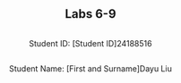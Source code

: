 ﻿<div style="display: flex; flex-direction: column; justify-content: center; align-items: center; height: 100vh;">

  <h2>Labs 6-9</h2>
  
  <p>Student ID: [Student ID]24188516</p>
  <p>Student Name: [First and Surname]Dayu Liu</p>

</div>

# Lab 6

## Set up an EC2 instance

### [1] Create an EC2 micro instance with Ubuntu and SSH into it. 
In the first step, we will use the  code in lab2 to create a EC2 instance, stored the access private key, printed out the public IP address. Then we will SSH into the instance by providing the IP address and private key.

In this step, we create an EC2 instance using the **boto3** Python package instead of AWS CLI commands. While the method names and parameters differ, the outcome is the same as in the previous steps. To differentiate this instance from the previous one, we append `-2` to the **Group name**, **Key name**, and **Instance name**.

The following Python script uses `boto3` to create the EC2 **instance, security group, key pair, and instance tag**:

### Workflow

1. **Create Security Group**:  
   The script starts by creating a security group (`24188516-sg-2`) using `ec2.create_security_group()`.
   
2. **Authorize SSH Inbound Rule**:  
   Next, an SSH rule is added using `ec2.authorize_security_group_ingress()`. This allows SSH access on port **22** from all IP addresses (`0.0.0.0/0`).

3. **Create Key Pair**:  
   A key pair (`24188516-key-2`) is generated using `ec2.create_key_pair()`, and the private key is saved locally with restricted access permissions using `os.chmod()` to secure it.

4. **Create EC2 Instance**:  
   The script launches an EC2 instance in the specified security group using `ec2.run_instances()`. The **AMI ID** (`ami-07a0715df72e58928`), **instance type** (`t3.micro`), and **key name** (`24188516-key-2`) are provided as parameters.

5. **Tag EC2 Instance**:  
   A name tag (`24188516-vm-2`) is created for the EC2 instance using `ec2.create_tags()`, which helps in identifying the instance easily.

6. **Retrieve Public IP Address**:  
   The public IP address of the newly created EC2 instance is retrieved using `ec2.describe_instances()`.

```
# createinstance.py
import boto3 as bt
import os

GroupName = '24188516-sg-1'
KeyName = '24188516-key-lab6'
InstanceName= '24188516-vm-1'

ec2 = bt.client('ec2')

# 1 create security group
step1_response = ec2.create_security_group(
    Description="security group for development environment",
    GroupName=GroupName
)

# 2 authorise ssh inbound rule
step2_response = ec2.authorize_security_group_ingress(
    GroupName=GroupName,
    IpPermissions=[
        {
            'IpProtocol': 'tcp',
            'FromPort': 22,
            'ToPort': 22,
            'IpRanges': [{'CidrIp': '0.0.0.0/0'}]
        }
    ]
)

# 3 create key-pair
step3_response = ec2.create_key_pair(KeyName=KeyName)
PrivateKey = step3_response['KeyMaterial']
## save key-pair
with open(f'{KeyName}.pem', 'w') as file:
    file.write(PrivateKey)
## grant file permission
os.chmod(f'{KeyName}.pem', 0o400)

# 4 create instance
step4_response = ec2.run_instances(
    ImageId='ami-07a0715df72e58928',
    SecurityGroupIds=[GroupName],
    MinCount=1,
    MaxCount=1,
    InstanceType='t3.micro',
    KeyName=KeyName
)
InstanceId = step4_response['Instances'][0]['InstanceId']

# 5 create tag
step5_repsonse = ec2.create_tags(
    Resources=[InstanceId],
    Tags=[
        {
            'Key': 'Name',
            'Value': InstanceName
        }
    ]
)

# 6 get IP address
step6_response = ec2.describe_instances(InstanceIds=[InstanceId])

# Extract the public IP address
public_ip_address = step6_response['Reservations'][0]['Instances'][0]['PublicIpAddress']

print(f"{public_ip_address}\n")
```

> ### Code Breakdown

1. **`ec2.create_security_group()`**:
   - **`Description`**: Describes the purpose of the security group, here labeled as "security group for development environment".
   - **`GroupName`**: Defines the name of the security group, in this case, `24188516-sg-2`.
  
2. **`ec2.authorize_security_group_ingress()`**:
   - **`GroupName`**: Specifies the security group where the rule will be added, in this case, `24188516-sg-2`.
   - **`IpPermissions`**: This parameter contains the rules that specify what type of inbound traffic is allowed. 
     - **`IpProtocol`**: Defines the protocol, here set to `tcp` for SSH access.
     - **`FromPort` and `ToPort`**: Both set to `22`, defining the SSH port.
     - **`IpRanges`**: Defines the IP range allowed to access the instance. Here, `0.0.0.0/0` allows access from any IP.

3. **`ec2.create_key_pair()`**:
   - **`KeyName`**: Specifies the name of the key pair, here `24188516-key-2`,  generates a new key pair and returns the private key.

4. **`file.write()`**:
   - The private key is saved to a `.pem` file using Python’s built-in File library with the `open()` function, and **`os.chmod()`** is used to set the file’s permission to `400` (read-only).

5. **`ec2.run_instances()`**:
   - **`ImageId`**: Specifies the Amazon Machine Image (AMI) ID, in this case, `ami-07a0715df72e58928`, which contains pre-configured software and settings.
   - **`SecurityGroupIds`**: Lists the security group IDs that will be associated with the instance. Here, the security group is `24188516-sg-2`.
   - **`MinCount` and `MaxCount`**: Define how many instances to launch. only one instance will be created in our case.
   - **`InstanceType`**: Defines the type of instance to launch, in this case, `t3.micro`.
   - **`KeyName`**: Specifies the name of the key pair, `24188516-key-2`, used for SSH access.

6. **`ec2.create_tags()`**:
   - **`Resources`**: Specifies the resources to tag, in this case, the instance ID.
   - **`Tags`**: Defines the key-value pairs for tagging. Here, the tag key is `Name` and the value is `24188516-vm-2`, which labels the instance for easier identification.

7. **`ec2.describe_instances()`**:
   - **`InstanceIds`**: Specifies the instance ID to describe details on.
   
![enter image description here](http://127.0.0.1/assets/lab6-1.png)
![enter image description here](http://127.0.0.1/assets/lab6-2.png)

### [2] Install the Python 3 virtual environment package
In this step, we will run the following commands to install virtual environmen
```
sudo apt-get update
sudo apt-get upgrade
sudo apt-get install python3-venv

sudo bash
```
### Workflow

1.  **Update and Upgrade System Packages**:
    -   **`sudo apt-get update`**: Updates the package lists for available or new versions of packages and their dependencies.
    -   **`sudo apt-get upgrade`**: Upgrades the installed packages to the latest versions.
2.  **Install `python3-venv`**:
    -   **`sudo apt-get install python3-venv`**: Installs the `venv` package for Python 3, which is used to create isolated Python environments.
3.  **Switch to Superuser Mode**:
    -   **`sudo bash`**: Elevates the command line session to superuser mode, ensuring all subsequent commands are executed with `sudo` privileges without needing to prepend `sudo` each time. This is helpful when performing multiple operations requiring root access.
  
![enter image description here](http://127.0.0.1/assets/lab6-3.png)

### [3] Access a directory  

Create a directory with a path `/opt/wwc/mysites` and `cd` into the directory.
```
sudo mkdir -p /opt/wwc/mysites
cd /opt/wwc/mysites
```
![enter image description here](http://127.0.0.1/assets/lab6-4.png)

### [4] Set up a virtual environment

```
python3 -m venv myvenv
```
![enter image description here](http://127.0.0.1/assets/lab6-5.png)

### [5] Activate the virtual environment

```
source myvenv/bin/activate

pip install django

django-admin startproject lab

cd lab

python3 manage.py startapp polls
```
![enter image description here](http://127.0.0.1/assets/lab6-6.png)
![enter image description here](http://127.0.0.1/assets/lab6-7.png)
**NOTE**: Stop and look at the files that have been created – the project files are to do with the running of the application. We will deal with the files as we go through.


### [6] Install nginx

```
apt install nginx
```
![enter image description here](http://127.0.0.1/assets/lab6-8.png)

### [7] Configure nginx

edit `/etc/nginx/sites-enabled/default` and replace the contents of the file with

```
server {
  listen 80 default_server;
  listen [::]:80 default_server;

  location / {
    proxy_set_header X-Forwarded-Host $host;
    proxy_set_header X-Real-IP $remote_addr;

    proxy_pass http://127.0.0.1:8000;
  }
}
```

### [8] Restart nginx

```
service nginx restart
```


### [9] Access your EC2 instance

In your app directory: `/opt/wwc/mysites/lab`, run:

```
python3 manage.py runserver 8000
```

Open a browser and enter the IP address of your EC2 instance. Take a screenshot of what you see and stop your server with CONTROL-C


## Set up Django inside the created EC2 instance

### [1] Edit the following files (create them if not exist)

edit polls/views.py

```
from django.http import HttpResponse

def index(request):
    return HttpResponse("Hello, world.")
```

edit polls/urls.py 

```
from django.urls import path
from . import views

urlpatterns = [
    path('', views.index, name='index'),
]
```

edit lab/urls.py

```
from django.urls import include, path
from django.contrib import admin

urlpatterns = [
    path('polls/', include('polls.urls')),
    path('admin/', admin.site.urls),
]
```

### [2] Run the web server again

```
python3 manage.py runserver 8000
```

### [3] Access the EC2 instance

Access the URL: http://\<ip address of your EC2 instance>/polls/, and output what you've got. 

**NOTE**: remember to put the /polls/ on the end and you may need to restart nginx if it does not work.

## Set up an ALB

### [1] Create an application load balancer

Specify the region subnet where your EC2 instance resides.

Create a listener with a default rule Protocol: HTTP and Port 80 forwarding.

Choose the security group, allowing HTTP traffic. 

Add your instance as a registered target.

### [2] Health check

For the target group, specify /polls/ for a path for the health check.

Confirm the health check fetch the /polls/ page every 30 seconds.

### [3] Access

Access the URL: http://\<load balancer dns name>/polls/, and output what you've got.

**NOTE**: When you are done, delete the instance and ALB you created.
<div style="page-break-after: always;"></div>

# Lab 7

<div style="page-break-after: always;"></div>

# Lab 8

<div style="page-break-after: always;"></div>

# Lab 9

<!--stackedit_data:
eyJoaXN0b3J5IjpbLTIwOTM3MTMyNjUsMTA0NDgyNDIyNSwxMD
IzOTU1MDcsMTk2OTkzNzkyOSw1MzA4Nzg2OTcsOTg5OTIyNDAz
LC0xMTQ3OTY1NzIsMTA5NTY1NDAyMV19
-->